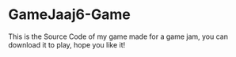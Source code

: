 # GameJaaj6-Game
This is the Source Code of my game made for a game jam, you can download it to play, hope you like it!

